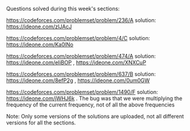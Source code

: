 Questions solved during this week's sections:

https://codeforces.com/problemset/problem/236/A
solution: https://ideone.com/zlJAcJ

https://codeforces.com/problemset/problem/4/C
solution: https://ideone.com/Ka0lNo

https://codeforces.com/problemset/problem/474/A
solution: https://ideone.com/eIiBOP , https://ideone.com/XNXCuP

https://codeforces.com/problemset/problem/637/B
solution: https://ideone.com/8efP2g , https://ideone.com/0um0GW

https://codeforces.com/problemset/problem/1490/F
solution: https://ideone.com/jWHJ6k . The bug was that we were multiplying the frequency of the current frequency, not of all the above frequencies

Note: Only some versions of the solutions are uploaded, not all different versions for all the sections.